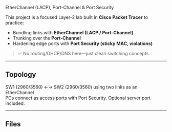 EtherChannel (LACP), Port-Channel & Port Security

This project is a focused Layer-2 lab built in **Cisco Packet Tracer** to practice:
- Bundling links with **EtherChannel (LACP / Port-Channel)**
- Trunking over the **Port-Channel**
- Hardening edge ports with **Port Security (sticky MAC, violations)**

> ✅ No routing/DHCP/DNS here—just clean switching concepts.

---

## Topology

SW1 (2960/3560) ←→ SW2 (2960/3560) using two links as an EtherChannel  
PCs connect as access ports with Port Security. Optional server port included.


---

## Files


